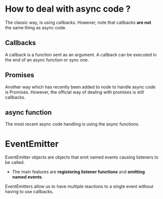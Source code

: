 # How to deal with async code ? 

The classic way, is using callbacks. However, note that callbacks **are not** the same thing as async code. 

## Callbacks

A callback is a function sent as an argument. A callback can be executed in the end of an async function or sync one.


## Promises

Another way which has recently been added to node to handle async code is Promises.
However, the official way of dealing with promises is still callbacks.


## async function
The most recent async code handling is using the async functions. 

# EventEmitter

EventEmitter objects are objects that emit named events causing listeners to be called.

* The main features are **registering listener functions** and **emitting named events**.


EventEmitters allow us to have multiple reactions to a single event without having to use callbacks.
